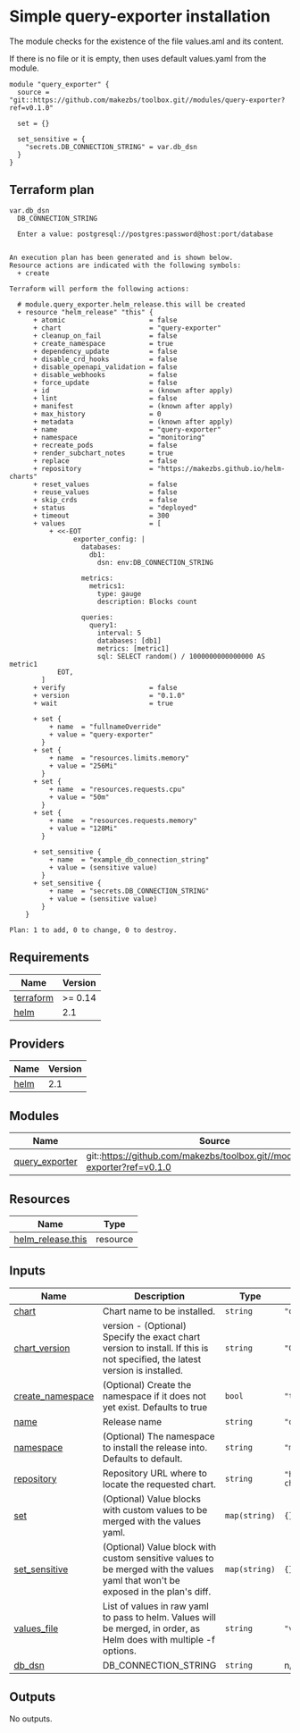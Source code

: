 # Simple query-exporter installation

The module checks for the existence of the file values.aml and its content.

If there is no file or it is empty, then uses default values.yaml from the module.

```
module "query_exporter" {
  source = "git::https://github.com/makezbs/toolbox.git//modules/query-exporter?ref=v0.1.0"

  set = {}

  set_sensitive = {
    "secrets.DB_CONNECTION_STRING" = var.db_dsn
  }
}
```

## Terraform plan

```
var.db_dsn
  DB_CONNECTION_STRING

  Enter a value: postgresql://postgres:password@host:port/database


An execution plan has been generated and is shown below.
Resource actions are indicated with the following symbols:
  + create

Terraform will perform the following actions:

  # module.query_exporter.helm_release.this will be created
  + resource "helm_release" "this" {
      + atomic                     = false
      + chart                      = "query-exporter"
      + cleanup_on_fail            = false
      + create_namespace           = true
      + dependency_update          = false
      + disable_crd_hooks          = false
      + disable_openapi_validation = false
      + disable_webhooks           = false
      + force_update               = false
      + id                         = (known after apply)
      + lint                       = false
      + manifest                   = (known after apply)
      + max_history                = 0
      + metadata                   = (known after apply)
      + name                       = "query-exporter"
      + namespace                  = "monitoring"
      + recreate_pods              = false
      + render_subchart_notes      = true
      + replace                    = false
      + repository                 = "https://makezbs.github.io/helm-charts"
      + reset_values               = false
      + reuse_values               = false
      + skip_crds                  = false
      + status                     = "deployed"
      + timeout                    = 300
      + values                     = [
          + <<-EOT
                exporter_config: |
                  databases:
                    db1:
                      dsn: env:DB_CONNECTION_STRING
                
                  metrics:
                    metrics1:
                      type: gauge
                      description: Blocks count
                
                  queries:
                    query1:
                      interval: 5
                      databases: [db1]
                      metrics: [metric1]
                      sql: SELECT random() / 1000000000000000 AS metric1
            EOT,
        ]
      + verify                     = false
      + version                    = "0.1.0"
      + wait                       = true

      + set {
          + name  = "fullnameOverride"
          + value = "query-exporter"
        }
      + set {
          + name  = "resources.limits.memory"
          + value = "256Mi"
        }
      + set {
          + name  = "resources.requests.cpu"
          + value = "50m"
        }
      + set {
          + name  = "resources.requests.memory"
          + value = "128Mi"
        }

      + set_sensitive {
          + name  = "example_db_connection_string"
          + value = (sensitive value)
        }
      + set_sensitive {
          + name  = "secrets.DB_CONNECTION_STRING"
          + value = (sensitive value)
        }
    }

Plan: 1 to add, 0 to change, 0 to destroy.
```

## Requirements

| Name | Version |
|------|---------|
| <a name="requirement_terraform"></a> [terraform](#requirement\_terraform) | >= 0.14 |
| <a name="requirement_helm"></a> [helm](#requirement\_helm) | 2.1 |

## Providers

| Name | Version |
|------|---------|
| <a name="provider_helm"></a> [helm](#provider\_helm) | 2.1 |

## Modules

| Name | Source | Version |
|------|--------|---------|
| <a name="module_query_exporter"></a> [query\_exporter](#module\_query\_exporter) | git::https://github.com/makezbs/toolbox.git//modules/query-exporter?ref=v0.1.0 |  |

## Resources

| Name | Type |
|------|------|
| [helm_release.this](https://registry.terraform.io/providers/hashicorp/helm/2.1/docs/resources/release) | resource |

## Inputs

| Name | Description | Type | Default | Required |
|------|-------------|------|---------|:--------:|
| <a name="input_chart"></a> [chart](#input\_chart) | Chart name to be installed. | `string` | `"query-exporter"` | no |
| <a name="input_chart_version"></a> [chart\_version](#input\_chart\_version) | version - (Optional) Specify the exact chart version to install. If this is not specified, the latest version is installed. | `string` | `"0.1.0"` | no |
| <a name="input_create_namespace"></a> [create\_namespace](#input\_create\_namespace) | (Optional) Create the namespace if it does not yet exist. Defaults to true | `bool` | `"true"` | no |
| <a name="input_name"></a> [name](#input\_name) | Release name | `string` | `"query-exporter"` | no |
| <a name="input_namespace"></a> [namespace](#input\_namespace) | (Optional) The namespace to install the release into. Defaults to default. | `string` | `"monitoring"` | no |
| <a name="input_repository"></a> [repository](#input\_repository) | Repository URL where to locate the requested chart. | `string` | `"https://makezbs.github.io/helm-charts"` | no |
| <a name="input_set"></a> [set](#input\_set) | (Optional) Value blocks with custom values to be merged with the values yaml. | `map(string)` | `{}` | no |
| <a name="input_set_sensitive"></a> [set\_sensitive](#input\_set\_sensitive) | (Optional) Value block with custom sensitive values to be merged with the values yaml that won't be exposed in the plan's diff. | `map(string)` | `{}` | no |
| <a name="input_values_file"></a> [values\_file](#input\_values\_file) | List of values in raw yaml to pass to helm. Values will be merged, in order, as Helm does with multiple -f options. | `string` | `"values.yaml"` | no |
| <a name="input_db_dsn"></a> [db\_dsn](#input\_db\_dsn) | DB\_CONNECTION\_STRING | `string` | n/a | yes |

## Outputs

No outputs.
